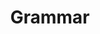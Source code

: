 ---
types: "word"

title: "Grammar"

categories: ['']

tags: ['Grammar']

arabic: 'القواعد النحوية'

arexps: []

enwords: ['Grammar']

enexps: []

arlexicons: 'ق'

enlexicons: 'G'

authors: ['Ruqayya Roshdy']

translators: ['']

citations: 'العربية والذكاء الاصطناعي'

sources: 'مركز الملك عبدالله بن عبدالعزيز الدولي لخدمة اللغة العربية'

word: "true"

slug: ""
---